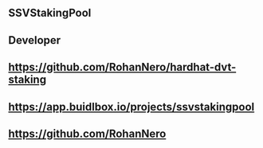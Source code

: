 ## SSVStakingPool

## Developer

## https://github.com/RohanNero/hardhat-dvt-staking

## https://app.buidlbox.io/projects/ssvstakingpool

## https://github.com/RohanNero
